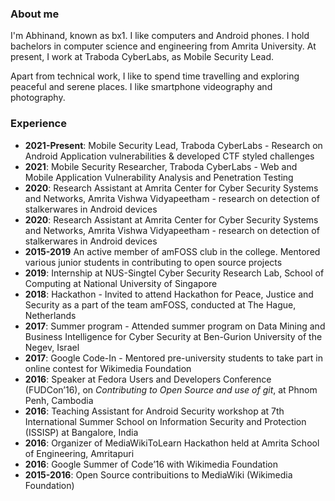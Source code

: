 <!-- ---
title: Home
date: 2022-05-13
menu:
    main:
        title: Home
        name: Home
        weight: 10
date: 2023-06-18T18:41:04+05:30
--- -->

### About me

I'm Abhinand, known as bx1. I like computers and Android phones. I hold bachelors in computer science and engineering from Amrita University. At present, I work at Traboda CyberLabs, as Mobile Security Lead.

Apart from technical work, I like to spend time travelling and exploring peaceful and serene places. I like smartphone videography and photography. 


### Experience

 - **2021-Present**: Mobile Security Lead, Traboda CyberLabs - Research on Android Application vulnerabilities & developed CTF styled challenges
 - **2021**: Mobile Security Researcher, Traboda CyberLabs - Web and Mobile Application Vulnerability Analysis and Penetration Testing
 - **2020**: Research Assistant at Amrita Center for Cyber Security Systems and Networks, Amrita Vishwa Vidyapeetham - research on detection of stalkerwares in Android devices
 - **2020**: Research Assistant at Amrita Center for Cyber Security Systems and Networks, Amrita Vishwa Vidyapeetham - research on detection of stalkerwares in Android devices 
 - **2015-2019** An active member of amFOSS club in the college. Mentored various junior students in contributing to open source projects
 - **2019**: Internship at NUS-Singtel Cyber Security Research Lab, School of Computing at National University of Singapore 
 - **2018**: Hackathon - Invited to attend Hackathon for Peace, Justice and Security as a part of the team amFOSS, conducted at The Hague, Netherlands
 - **2017**: Summer program - Attended summer program on Data Mining and Business Intelligence for Cyber Security at Ben-Gurion University of the Negev, Israel
 - **2017**: Google Code-In - Mentored pre-university students to take part in online contest for Wikimedia Foundation
 - **2016**: Speaker at Fedora Users and Developers Conference (FUDCon’16), on *Contributing to Open Source and use of git*, at Phnom Penh, Cambodia 
 - **2016**: Teaching Assistant for Android Security workshop at 7th International Summer School on Information Security and Protection (ISSISP) at Bangalore, India
 - **2016**: Organizer of MediaWikiToLearn Hackathon held at Amrita School of Engineering, Amritapuri
 - **2016**: Google Summer of Code’16 with Wikimedia Foundation
 - **2015-2016**: Open Source contribuitions to MediaWiki (Wikimedia Foundation)
 



